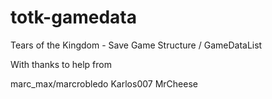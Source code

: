 # totk-gamedata
Tears of the Kingdom - Save Game Structure / GameDataList

With thanks to help from

marc_max/marcrobledo
Karlos007
MrCheese
